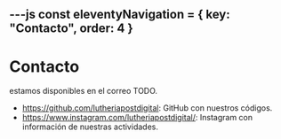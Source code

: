 ---js
const eleventyNavigation = {
 key: "Contacto",
 order: 4
}
---

# Contacto

estamos disponibles en el correo TODO.

* <https://github.com/lutheriapostdigital>: GitHub con nuestros códigos.
* <https://www.instagram.com/lutheriapostdigital/>: Instagram con información de nuestras actividades.
